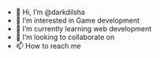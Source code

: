 - 👋 Hi, I’m @darkdilsha
- 👀 I’m interested in Game development
- 🌱 I’m currently learning web development
- 💞️ I’m looking to collaborate on 
- 📫 How to reach me 

<!---
darkdilsha/darkdilsha is a ✨ special ✨ repository because its `README.md` (this file) appears on your GitHub profile.
You can click the Preview link to take a look at your changes.
--->
